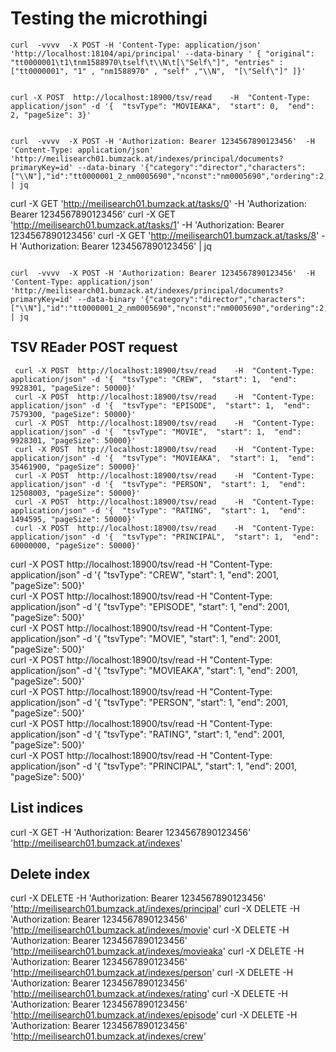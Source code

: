 # Testing the microthingi

```
curl  -vvvv  -X POST -H 'Content-Type: application/json' 'http://localhost:18104/api/principal' --data-binary ' { "original": "tt0000001\t1\tnm1588970\tself\t\\N\t[\"Self\"]", "entries" : ["tt0000001", "1" , "nm1588970" , "self" ,"\\N",  "[\"Self\"]" ]}'
```

  
```

curl -X POST  http://localhost:18900/tsv/read    -H  "Content-Type: application/json" -d '{  "tsvType": "MOVIEAKA",  "start": 0,  "end": 2, "pageSize": 3}'      

```


```

curl  -vvvv  -X POST -H 'Authorization: Bearer 1234567890123456'  -H 'Content-Type: application/json' 'http://meilisearch01.bumzack.at/indexes/principal/documents?primaryKey=id' --data-binary '{"category":"director","characters":["\\N"],"id":"tt0000001_2_nm0005690","nconst":"nm0005690","ordering":2,"tconst":"tt0000001"}'  | jq
```


curl  -X GET 'http://meilisearch01.bumzack.at/tasks/0'    -H 'Authorization: Bearer 1234567890123456' 
curl  -X GET 'http://meilisearch01.bumzack.at/tasks/1'    -H 'Authorization: Bearer 1234567890123456' 
curl  -X GET 'http://meilisearch01.bumzack.at/tasks/8'    -H 'Authorization: Bearer 1234567890123456' | jq 


```

curl  -vvvv  -X POST -H 'Authorization: Bearer 1234567890123456'  -H 'Content-Type: application/json' 'http://meilisearch01.bumzack.at/indexes/principal/documents?primaryKey=id' --data-binary '{"category":"director","characters":["\\N"],"id":"tt0000001_2_nm0005690","nconst":"nm0005690","ordering":2,"tconst":"tt0000001"}'  | jq
```


## TSV REader POST request

``` 
 curl -X POST  http://localhost:18900/tsv/read    -H  "Content-Type: application/json" -d '{  "tsvType": "CREW",  "start": 1,  "end": 9928301, "pageSize": 50000}'          
 curl -X POST  http://localhost:18900/tsv/read    -H  "Content-Type: application/json" -d '{  "tsvType": "EPISODE",  "start": 1,  "end": 7579300, "pageSize": 50000}'           
 curl -X POST  http://localhost:18900/tsv/read    -H  "Content-Type: application/json" -d '{  "tsvType": "MOVIE",  "start": 1,  "end": 9928301, "pageSize": 50000}'         
 curl -X POST  http://localhost:18900/tsv/read    -H  "Content-Type: application/json" -d '{  "tsvType": "MOVIEAKA",  "start": 1,  "end": 35461900, "pageSize": 50000}'         
 curl -X POST  http://localhost:18900/tsv/read    -H  "Content-Type: application/json" -d '{  "tsvType": "PERSON",  "start": 1,  "end": 12508003, "pageSize": 50000}'           
 curl -X POST  http://localhost:18900/tsv/read    -H  "Content-Type: application/json" -d '{  "tsvType": "RATING",  "start": 1,  "end": 1494595, "pageSize": 50000}'            
 curl -X POST  http://localhost:18900/tsv/read    -H  "Content-Type: application/json" -d '{  "tsvType": "PRINCIPAL",  "start": 1,  "end": 60000000, "pageSize": 50000}'

 ```

curl -X POST  http://localhost:18900/tsv/read    -H  "Content-Type: application/json" -d '{  "tsvType": "CREW",  "start": 1,  "end": 2001, "pageSize": 500}'   
curl -X POST  http://localhost:18900/tsv/read    -H  "Content-Type: application/json" -d '{  "tsvType": "EPISODE",  "start": 1,  "end": 2001, "pageSize": 500}'   
curl -X POST  http://localhost:18900/tsv/read    -H  "Content-Type: application/json" -d '{  "tsvType": "MOVIE",  "start": 1,  "end": 2001, "pageSize": 500}'   
curl -X POST  http://localhost:18900/tsv/read    -H  "Content-Type: application/json" -d '{  "tsvType": "MOVIEAKA",  "start": 1,  "end": 2001, "pageSize": 500}'   
curl -X POST  http://localhost:18900/tsv/read    -H  "Content-Type: application/json" -d '{  "tsvType": "PERSON",  "start": 1,  "end": 2001, "pageSize": 500}'   
curl -X POST  http://localhost:18900/tsv/read    -H  "Content-Type: application/json" -d '{  "tsvType": "RATING",  "start": 1,  "end": 2001, "pageSize": 500}'   
curl -X POST  http://localhost:18900/tsv/read    -H  "Content-Type: application/json" -d '{  "tsvType": "PRINCIPAL",  "start": 1,  "end": 2001, "pageSize": 500}'



## List indices


curl  -X GET   -H 'Authorization: Bearer 1234567890123456'  'http://meilisearch01.bumzack.at/indexes'


## Delete index

curl  -X DELETE   -H 'Authorization: Bearer 1234567890123456'  'http://meilisearch01.bumzack.at/indexes/principal'
curl  -X DELETE   -H 'Authorization: Bearer 1234567890123456'  'http://meilisearch01.bumzack.at/indexes/movie'
curl  -X DELETE   -H 'Authorization: Bearer 1234567890123456'  'http://meilisearch01.bumzack.at/indexes/movieaka'
curl  -X DELETE   -H 'Authorization: Bearer 1234567890123456'  'http://meilisearch01.bumzack.at/indexes/person'
curl  -X DELETE   -H 'Authorization: Bearer 1234567890123456'  'http://meilisearch01.bumzack.at/indexes/rating'
curl  -X DELETE   -H 'Authorization: Bearer 1234567890123456'  'http://meilisearch01.bumzack.at/indexes/episode'
curl  -X DELETE   -H 'Authorization: Bearer 1234567890123456'  'http://meilisearch01.bumzack.at/indexes/crew'


 

 